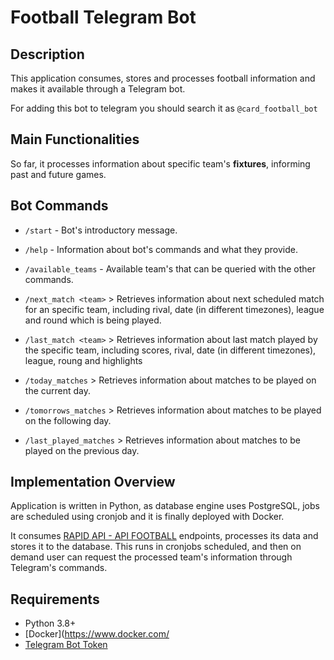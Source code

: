

# Football Telegram Bot

## Description

This application consumes, stores and processes football information and makes it available through a Telegram bot.

For adding this bot to telegram you should search it as `@card_football_bot`


## Main Functionalities

So far, it processes information about specific team's **fixtures**, informing past and future games.


## Bot Commands

- `/start` - Bot's introductory message.

- `/help` - Information about bot's commands and what they provide.

- `/available_teams` - Available team's that can be queried with the other commands.

- `/next_match <team>` > Retrieves information about next scheduled match for an specific team, including rival, date (in different timezones), league and round which is being played.

- `/last_match <team>` > Retrieves information about last match played by the specific team, including  scores, rival, date (in different timezones), league, roung and highlights

- `/today_matches` > Retrieves information about matches to be played on the current day.

- `/tomorrows_matches` > Retrieves information about matches to be played on the following day.

- `/last_played_matches` > Retrieves information about matches to be played on the previous day.


## Implementation Overview

Application is written in Python, as database engine uses PostgreSQL, jobs are scheduled using cronjob and it is finally deployed with Docker.

It consumes [RAPID API - API FOOTBALL](https://rapidapi.com/api-sports/api/api-football) endpoints, processes its data and stores it to the database. This runs in cronjobs scheduled, and then on demand user can request the processed team's information through Telegram's commands.


## Requirements

- Python 3.8+
- [Docker](https://www.docker.com/
- [Telegram Bot Token](https://core.telegram.org/bots)
